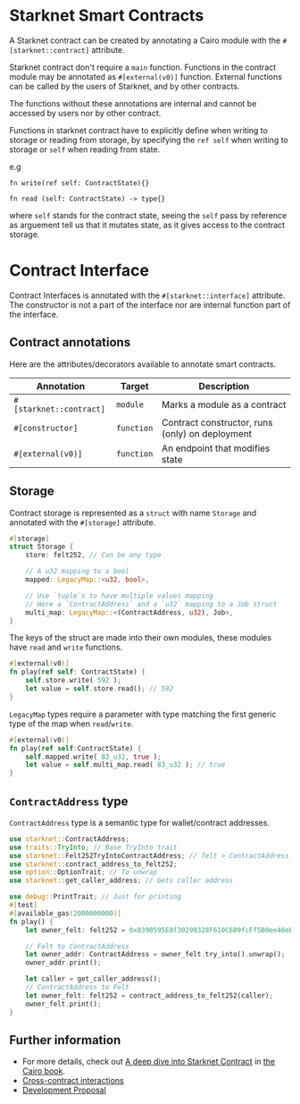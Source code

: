 # Starknet Smart Contracts

A Starknet contract can be created by annotating a Cairo module with the `#[starknet::contract]` attribute.

Starknet contract don't require a `main` function.
Functions in the contract module may be annotated as `#[external(v0)]` function. External functions can be called by the users of Starknet, and by other contracts.

 The functions without these annotations are internal and cannot be accessed by users nor by other contract.

 Functions in starknet contract have to explicitly define when writing to storage or reading from storage, by specifying the `ref self` when writing to storage or `self` when reading from state.

e.g 

`fn write(ref self: ContractState){}`

`fn read (self: ContractState) -> type{}`

where `self` stands for the contract state, seeing the `self` pass by reference as arguement tell us that it mutates state, as it gives access to the contract storage. 


#  Contract Interface
Contract Interfaces is annotated with the `#[starknet::interface]` attribute. The constructor is not a part of the interface nor are internal function part of the interface.

## Contract annotations

Here are the attributes/decorators available to annotate smart contracts.

| Annotation       | Target     | Description                                     |
| ---------------- | ---------- | ----------------------------------------------- |
| `#[starknet::contract]`    | `module`   | Marks a module as a contract                    |
| `#[constructor]` | `function` | Contract constructor, runs (only) on deployment |         |
| `#[external(v0)]`    | `function` | An endpoint that modifies state   
 

## Storage

Contract storage is represented as a `struct` with name `Storage` and annotated with the `#[storage]` attribute.

```rust
#[storage]
struct Storage {
	store: felt252, // Can be any type

	// A u32 mapping to a bool
	mapped: LegacyMap::<u32, bool>,

	// Use `tuple`s to have multiple values mapping
	// Here a `ContractAddress` and a `u32` mapping to a Job struct
	multi_map: LegacyMap::<(ContractAddress, u32), Job>,
}
```

The keys of the struct are made into their own modules, these modules have `read` and `write` functions.

```rust
#[external(v0)]
fn play(ref self: ContractState) {
	self.store.write( 592 );
	let value = self.store.read(); // 592
}
```

`LegacyMap` types require a parameter with type matching the first generic type of the map when `read`/`write`.

```rust
#[external(v0)]
fn play(ref self:ContractState) {
	self.mapped.write( 83_u32, true );
	let value = self.multi_map.read( 83_u32 ); // true
}
```

## `ContractAddress` type

`ContractAddress` type is a semantic type for wallet/contract addresses.

```rust
use starknet::ContractAddress;
use traits::TryInto; // Base TryInto trait
use starknet::Felt252TryIntoContractAddress; // felt > ContractAddress impl
use starknet::contract_address_to_felt252;
use option::OptionTrait; // To unwrap
use starknet::get_caller_address; // Gets caller address

use debug::PrintTrait; // Just for printing
#[test]
#[available_gas(2000000000)]
fn play() {
	let owner_felt: felt252 = 0x0390595E0f30299328F610C689fcFf5B0ee48eE971f0742b5568e5Dd1DE6e324;

	// Felt to ContractAddress
	let owner_addr: ContractAddress = owner_felt.try_into().unwrap();
	owner_addr.print();

	let caller = get_caller_address();
	// ContractAddress to Felt
	let owner_felt: felt252 = contract_address_to_felt252(caller);
	owner_felt.print();
}
```

## Further information

-   For more details, check out [A deep dive into Starknet Contract](https://book.cairo-lang.org/ch99-01-03-00-a-deeper-dive-into-contracts.html) in [the Cairo book](https://book.cairo-lang.org/).
-   [Cross-contract interactions](https://cairo-book.github.io/ch99-02-00-abis-and-cross-contract-interactions.html)
- [Development Proposal](https://community.starknet.io/t/cairo-1-contract-syntax-is-evolving/94794)